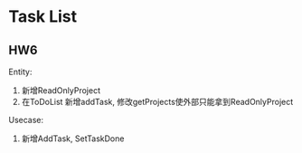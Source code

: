 # Task List 


## HW6

Entity:

1. 新增ReadOnlyProject
2. 在ToDoList 新增addTask, 修改getProjects使外部只能拿到ReadOnlyProject

Usecase:
1. 新增AddTask, SetTaskDone
